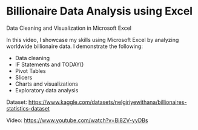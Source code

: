 # Billionaire Data Analysis using Excel
Data Cleaning and Visualization in Microsoft Excel

In this video, I showcase my skills using Microsoft Excel by analyzing worldwide billionaire data. I demonstrate the following:
- Data cleaning
- IF Statements and TODAY()
- Pivot Tables
- Slicers
- Charts and visualizations
- Exploratory data analysis

Dataset: https://www.kaggle.com/datasets/nelgiriyewithana/billionaires-statistics-dataset

Video: https://www.youtube.com/watch?v=Bi8ZV-yyDBs
